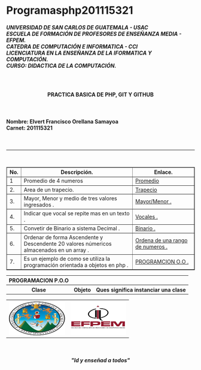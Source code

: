# Programasphp201115321
<h5> UNIVERSIDAD DE SAN CARLOS DE GUATEMALA - USAC<br>
ESCUELA DE FORMACIÓN DE PROFESORES DE ENSEÑANZA MEDIA - EFPEM.<br>
CATEDRA DE COMPUTACIÓN E INFORMATICA - CCI<br>
LICENCIATURA EN LA ENSEÑANZA DE LA IFORMATICA Y COMPUTACIÓN.<br>
CURSO: DIDACTICA DE LA COMPUTACIÓN.</h5><br>
<h4 align="center">PRACTICA BASICA DE PHP, GIT Y GITHUB</h4>
<br>
<h4>Nombre:   Elvert Francisco Orellana Samayoa<br>
Carnet:   201115321 </h4><br>
<hr>
<br>
<table border=1>
<th>No.</th>
<th>Descripción.</th>
<th>Enlace.</th>
<tr>
<td>1</td>
<td> Promedio de 4 numeros</td>
<td><a href="promedio.php">   Promedio</a></td>
</tr>
<tr>
<td>2.</td>
<td> Area de un trapecio. </td>
<td><a href="trapecio.php">   Trapecio</a></td>
</tr>
<tr>
<td>3.</td>
<td> Mayor, Menor y medio de tres valores ingresados     . </td>
<td><a href="calculo.php">  Mayor/Menor .</a></td>
</tr>
<tr>
<td>4.</td>
<td> Indicar que vocal se repite mas en un texto     . </td>
<td><a href="vocales.php">  Vocales .</a></td>
</tr>
<tr>
<td>5.</td>
<td> Convetir de Binario a sistema Decimal     . </td>
<td><a href="binario.php">  Binario .</a></td>
</tr>
<tr>
<td>6.</td>
<td> Ordenar de forma Ascendente y Descendente 20 valores númericos almacenados en un array      . </td>
<td><a href="ordenar.php">  Ordena de una rango de numeros .</a></td>
</tr>
<tr>
<td>7.</td>
<td>    Es un ejemplo de como se utiliza la programación orientada a objetos en php     . </td>
<td><a href="index.php">  PROGRAMCION O.O .</a></td>
</tr>
</table>
<table>
<th>PROGRAMACION P.O.O</th>
<tr>
<th> Clase </th>
<th> Objeto </th>
<th> Ques significa instanciar una clase </th>
</tr>
</table>
<table align="center">
<th><img src="imagenes/img1.jpg" width="150" height="90"></th>
<th><img src="imagenes/img2.png" width="150" height="90"></th>
</table>
<br>
<h5 align="center">"Id y enseñad a todos"</h5>


